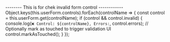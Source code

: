 -------- This  is for chek invalid form control ------------
 Object.keys(this.userForm.controls).forEach(controlName => {
    const control = this.userForm.get(controlName);
    if (control && control.invalid) {
      console.log(`❌ Control: ${controlName}, Errors:`, control.errors);
      // Optionally mark as touched to trigger validation UI
      control.markAsTouched();
    }
  });
